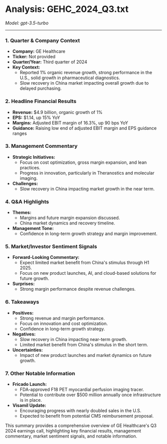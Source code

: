 # Analysis: GEHC_2024_Q3.txt

*Model: gpt-3.5-turbo*

---

### 1. Quarter & Company Context
- **Company:** GE Healthcare
- **Ticker:** Not provided
- **Quarter/Year:** Third quarter of 2024
- **Key Context:** 
  - Reported 1% organic revenue growth, strong performance in the U.S., solid growth in pharmaceutical diagnostics.
  - Slow recovery in China market impacting overall growth due to delayed purchasing.
  
### 2. Headline Financial Results
- **Revenue:** $4.9 billion, organic growth of 1%
- **EPS:** $1.14, up 15% YoY
- **Margins:** Adjusted EBIT margin of 16.3%, up 90 bps YoY
- **Guidance:** Raising low end of adjusted EBIT margin and EPS guidance ranges
  
### 3. Management Commentary
- **Strategic Initiatives:**
  - Focus on cost optimization, gross margin expansion, and lean practices.
  - Progress in innovation, particularly in Theranostics and molecular imaging.
- **Challenges:**
  - Slow recovery in China impacting market growth in the near term.

### 4. Q&A Highlights
- **Themes:** 
  - Margins and future margin expansion discussed.
  - China market dynamics and recovery timeline.
- **Management Tone:** 
  - Confidence in long-term growth strategy and margin improvement.

### 5. Market/Investor Sentiment Signals
- **Forward-Looking Commentary:**
  - Expect limited market benefit from China's stimulus through H1 2025.
  - Focus on new product launches, AI, and cloud-based solutions for future growth.
- **Surprises:** 
  - Strong margin performance despite revenue challenges.

### 6. Takeaways
- **Positives:**
  - Strong revenue and margin performance.
  - Focus on innovation and cost optimization.
  - Confidence in long-term growth strategy.
- **Negatives:**
  - Slow recovery in China impacting near-term growth.
  - Limited market benefit from China's stimulus in the short term.
- **Uncertainties:**
  - Impact of new product launches and market dynamics on future growth.

### 7. Other Notable Information
- **Fricado Launch:** 
  - FDA-approved F18 PET myocardial perfusion imaging tracer.
  - Potential to contribute over $500 million annually once infrastructure is in place.
- **Visamil Update:** 
  - Encouraging progress with nearly doubled sales in the U.S.
  - Expected to benefit from potential CMS reimbursement proposal.

This summary provides a comprehensive overview of GE Healthcare's Q3 2024 earnings call, highlighting key financial results, management commentary, market sentiment signals, and notable information.